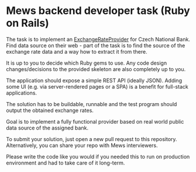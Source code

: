 # Mews backend developer task (Ruby on Rails)

The task is to implement an [ExchangeRateProvider](Task/ExchangeRateProvider.cs) for Czech National Bank. Find data source on their web - part of the task is to find the source of the exchange rate data and a way how to extract it from there.

It is up to you to decide which Ruby gems to use. Any code design changes/decisions to the provided skeleton are also completely up to you.

The application should expose a simple REST API (ideally JSON). Adding some UI (e.g. via server-rendered pages or a SPA) is a benefit for full-stack applications.

The solution has to be buildable, runnable and the test program should output the obtained exchange rates.

Goal is to implement a fully functional provider based on real world public data source of the assigned bank.

To submit your solution, just open a new pull request to this repository. Alternatively, you can share your repo with Mews interviewers.

Please write the code like you would if you needed this to run on production environment and had to take care of it long-term.
